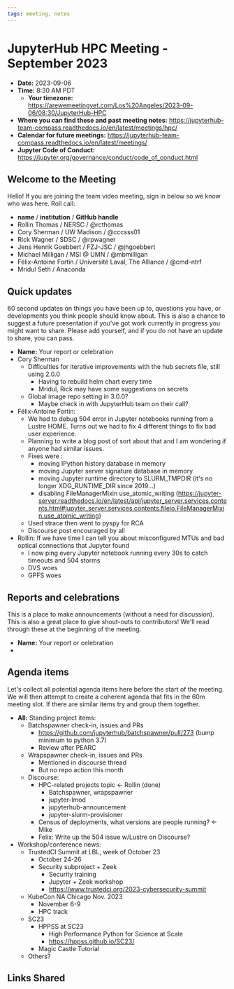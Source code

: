 ```yaml
---
tags: meeting, notes
---
```


# JupyterHub HPC Meeting - September 2023

- **Date:** 2023-09-06
- **Time:** 8:30 AM PDT
  - **Your timezone:** https://arewemeetingyet.com/Los%20Angeles/2023-09-06/08:30/JupyterHub-HPC
- **Where you can find these and past meeting notes:** https://jupyterhub-team-compass.readthedocs.io/en/latest/meetings/hpc/ 
- **Calendar for future meetings:** https://jupyterhub-team-compass.readthedocs.io/en/latest/meetings/
- **Jupyter Code of Conduct:** https://jupyter.org/governance/conduct/code_of_conduct.html

## Welcome to the Meeting

Hello! If you are joining the team video meeting, sign in below so we know who was here. Roll call:

- **name** / **institution** / **GitHub handle**
- Rollin Thomas / NERSC / @rcthomas
- Cory Sherman / UW Madison / @cccsss01
- Rick Wagner / SDSC / @rpwagner
- Jens Henrik Goebbert / FZJ-JSC / @jhgoebbert
- Michael Milligan / MSI @ UMN / @mbmilligan
- Félix-Antoine Fortin / Université Laval, The Alliance / @cmd-ntrf
- Mridul Seth / Anaconda

## Quick updates

60 second updates on things you have been up to, questions you have, or developments you think people should know about. This is also a chance to suggest a future presentation if you've got work currently in progress you might want to share. Please add yourself, and if you do not have an update to share, you can pass.

- **Name:** Your report or celebration
-  Cory Sherman
    -  Difficulties for iterative improvements with the hub secrets file, still using 2.0.0
        -  Having to rebuild helm chart every time
        -  Mridul, Rick may have some suggestions on secrets
    -  Global image repo setting in 3.0.0?
        -  Maybe check in with JupyterHub team on their call?
- Félix-Antoine Fortin:
    - We had to debug 504 error in Jupyter notebooks running from a Lustre HOME. Turns out we had to fix 4 different things to fix bad user experience.
    - Planning to write a blog post of sort about that and I am wondering if anyone had similar issues.
    - Fixes were : 
        - moving IPython history database in memory
        - moving Jupyter server signature database in memory
        - moving Jupyter runtime directory to SLURM_TMPDIR (it's no longer XDG_RUNTIME_DIR since 2019...)
        - disabling FileManagerMixin use_atomic_writing (https://jupyter-server.readthedocs.io/en/latest/api/jupyter_server.services.contents.html#jupyter_server.services.contents.fileio.FileManagerMixin.use_atomic_writing)
    - Used strace then went to pyspy for RCA
    - Discourse post encouraged by all
- Rollin: If we have time I can tell you about misconfigured MTUs and bad optical connections that Jupyter found
    - I now ping every Jupyter notebook running every 30s to catch timeouts and 504 storms
    - DVS woes
    - GPFS woes

## Reports and celebrations

This is a place to make announcements (without a need for discussion). This is also a great place to give shout-outs to contributors! We'll read through these at the beginning of the meeting.

- **Name:** Your report or celebration
- 

## Agenda items

Let's collect all potential agenda items here before the start of the meeting. We will then attempt to create a coherent agenda that fits in the 60m meeting slot. If there are similar items try and group them together.

- **All:** Standing project items:
    - Batchspawner check-in, issues and PRs
        - https://github.com/jupyterhub/batchspawner/pull/273 (bump minimum to python 3.7)
        - Review after PEARC 
    - Wrapspawner check-in, issues and PRs
        - Mentioned in discourse thread
        - But no repo action this month
    - Discourse:
        - HPC-related projects topic <- Rollin (done)
            - Batchspawner, wrapspawner
            - jupyter-lmod
            - jupyterhub-announcement
            - jupyter-slurm-provisioner
        - Census of deployments, what versions are people running? <- Mike
        - Felix: Write up the 504 issue w/Lustre on Discourse?
- Workshop/conference news:
    - TrustedCI Summit at LBL, week of October 23
        - October 24-26
        - Security subproject + Zeek
            - Security training
            - Jupyter + Zeek workshop
            - https://www.trustedci.org/2023-cybersecurity-summit
    - KubeCon NA Chicago Nov. 2023
        - November 6-9
        - HPC track
    - SC23
        - HPPSS at SC23
            - High Performance Python for Science at Scale
            - https://hppss.github.io/SC23/
        - Magic Castle Tutorial
    - Others?

## Links Shared
